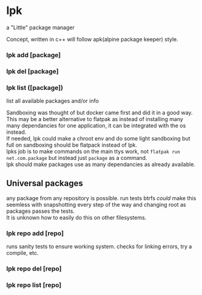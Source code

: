 # lpk
 a "Little" package manager

Concept, written in c++
will follow apk(alpine package keeper) style.

### lpk add [package]   
### lpk del [package]    
### lpk list ([package]) 
list all available packages and/or info   

Sandboxing was thought of but docker came first and did it in a good way.
This may be a better alternative to flatpak as instead of installing many many dependancies for one application, it can be integrated with the os instead.   
If needed, lpk could make a chroot env and do some light sandboxing but full on sandboxing should be flatpack instead of lpk.    
lpks job is to make commands on the main ttys work, not `flatpak run net.com.package` but instead just `package` as a command.   
lpk should make packages use as many dependancies as already available.
   
## Universal packages
any package from any repository is possible.
run tests 
btrfs *could* make this seemless with snapshotting every step of the way and changing root as packages passes the tests.   
It is unknown how to easily do this on other filesystems.   

### lpk repo add [repo] 
runs sanity tests to ensure working system. checks for linking errors, try a compile, etc.

### lpk repo del [repo]
### lpk repo list [repo]
